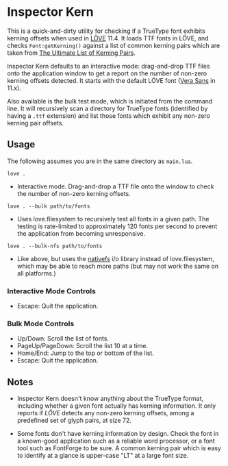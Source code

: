 # Inspector Kern

This is a quick-and-dirty utility for checking if a TrueType font exhibits kerning offsets when used in [LÖVE](https://love2d.org/) 11.4. It loads TTF fonts in LÖVE, and checks `Font:getKerning()` against a list of common kerning pairs which are taken from [The Ultimate List of Kerning Pairs](https://github.com/andre-fuchs/kerning-pairs).

Inspector Kern defaults to an interactive mode: drag-and-drop TTF files onto the application window to get a report on the number of non-zero kerning offsets detected. It starts with the default LÖVE font ([Vera Sans](https://en.wikipedia.org/wiki/Bitstream_Vera) in 11.x).

Also available is the bulk test mode, which is initiated from the command line. It will recursively scan a directory for TrueType fonts (identified by having a `.ttf` extension) and list those fonts which exhibit any non-zero kerning pair offsets.


## Usage

The following assumes you are in the same directory as `main.lua`.


`love .`
* Interactive mode. Drag-and-drop a TTF file onto the window to check the number of non-zero kerning offsets.


`love . --bulk path/to/fonts`
* Uses love.filesystem to recursively test all fonts in a given path. The testing is rate-limited to approximately 120 fonts per second to prevent the application from becoming unresponsive.


`love . --bulk-nfs path/to/fonts`
* Like above, but uses the [nativefs](https://github.com/EngineerSmith/nativefs) i/o library instead of love.filesystem, which may be able to reach more paths (but may not work the same on all platforms.)


### Interactive Mode Controls

* Escape: Quit the application.


### Bulk Mode Controls

* Up/Down: Scroll the list of fonts.
* PageUp/PageDown: Scroll the list 10 at a time.
* Home/End: Jump to the top or bottom of the list.
* Escape: Quit the application.


## Notes

* Inspector Kern doesn't know anything about the TrueType format, including whether a given font actually has kerning information. It only reports if *LÖVE* detects any non-zero kerning offsets, among a predefined set of glyph pairs, at size 72.

* Some fonts don't have kerning information by design. Check the font in a known-good application such as a reliable word processor, or a font tool such as FontForge to be sure. A common kerning pair which is easy to identify at a glance is upper-case "LT" at a large font size.
